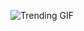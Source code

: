 
<!-- GIF_SECTION -->
![Trending GIF](https://media2.giphy.com/media/v1.Y2lkPThiYjIxNzcybGRiOHlsc29oY2VheHNwZHhybTg4cW9hazV0cmg2ZmpsZm0xZzBwMCZlcD12MV9naWZzX3NlYXJjaCZjdD1n/lOfSzpPeMb9gF2OJ5O/giphy.gif)
<!-- END_GIF_SECTION -->
